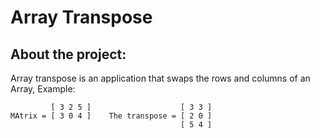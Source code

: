 # Array Transpose

## About the project:
  Array transpose is an application that swaps the rows and columns of an Array, Example:

             [ 3 2 5 ]                    [ 3 3 ]           
    MAtrix = [ 3 0 4 ]    The transpose = [ 2 0 ]
                                          [ 5 4 ]    
        

  
  
